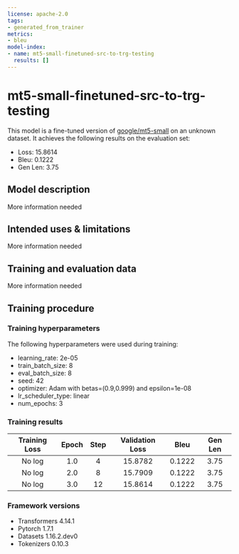```yaml
---
license: apache-2.0
tags:
- generated_from_trainer
metrics:
- bleu
model-index:
- name: mt5-small-finetuned-src-to-trg-testing
  results: []
---
```


<!-- This model card has been generated automatically according to the information the Trainer had access to. You
should probably proofread and complete it, then remove this comment. -->

# mt5-small-finetuned-src-to-trg-testing

This model is a fine-tuned version of [google/mt5-small](https://huggingface.co/google/mt5-small) on an unknown dataset.
It achieves the following results on the evaluation set:
- Loss: 15.8614
- Bleu: 0.1222
- Gen Len: 3.75

## Model description

More information needed

## Intended uses & limitations

More information needed

## Training and evaluation data

More information needed

## Training procedure

### Training hyperparameters

The following hyperparameters were used during training:
- learning_rate: 2e-05
- train_batch_size: 8
- eval_batch_size: 8
- seed: 42
- optimizer: Adam with betas=(0.9,0.999) and epsilon=1e-08
- lr_scheduler_type: linear
- num_epochs: 3

### Training results

| Training Loss | Epoch | Step | Validation Loss | Bleu   | Gen Len |
|:-------------:|:-----:|:----:|:---------------:|:------:|:-------:|
| No log        | 1.0   | 4    | 15.8782         | 0.1222 | 3.75    |
| No log        | 2.0   | 8    | 15.7909         | 0.1222 | 3.75    |
| No log        | 3.0   | 12   | 15.8614         | 0.1222 | 3.75    |


### Framework versions

- Transformers 4.14.1
- Pytorch 1.7.1
- Datasets 1.16.2.dev0
- Tokenizers 0.10.3
